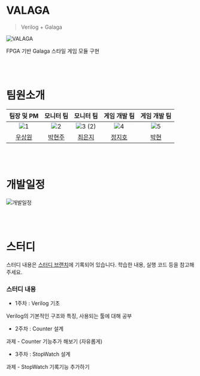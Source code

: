 # VALAGA
>Verilog + Galaga

![VALAGA](https://github.com/user-attachments/assets/d5f2dd99-bbe4-4bc5-9880-9646f3e09e16)

FPGA 기반 Galaga 스타일 게임 모듈 구현

<br>
<br>

# 팀원소개
|팀장 및 PM|모니터 팀|모니터 팀|게임 개발 팀|게임 개발 팀|
|:---:|:---:|:---:|:---:|:--:|
|![1](https://github.com/user-attachments/assets/4bc2a637-6315-448f-9aa7-787b25796d0b)|![2](https://github.com/user-attachments/assets/353d72d6-0793-4037-a421-6f62e656bdba)|![3 (2)](https://github.com/user-attachments/assets/3f66b00f-d81c-4c67-b09b-02172620af12)|![4](https://github.com/user-attachments/assets/07c7495f-bd46-496c-8de5-ae54a6c0a922)|![5](https://github.com/user-attachments/assets/f72157c8-6af1-4dbe-a99d-e50396e33219)|
|[우상원](https://github.com/yuyu0830)|[박현주](https://github.com/hyeonju0925)|[최은지](https://github.com/eunji433)|[정지호](https://github.com/LightningXQ)|[박현](https://github.com/ParkHyeon89)|

<br>
<br>

# 개발일정
![개발일정](https://github.com/user-attachments/assets/1eed9ea1-ef9a-4ce2-974e-5cde979567e3)


<br>
<br>

# 스터디
스터디 내용은 [스터디 브랜치](https://github.com/pknu-wap/2024_2_Verilog/tree/Study)에 기록되어 있습니다.  학습한 내용, 실행 코드 등을 참고해주세요.

### 스터디 내용
- 1주차 : Verilog 기초

Verilog의 기본적인 구조와 특징, 사용되는 툴에 대해 공부
- 2주차 : Counter 설계

과제 - Counter 기능추가 해보기 (자유롭게)
- 3주차 : StopWatch 설계

과제 - StopWatch 기록기능 추가하기
